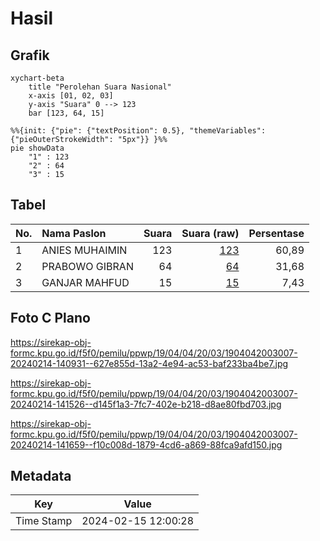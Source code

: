 # Hasil

## Grafik

```mermaid
xychart-beta
    title "Perolehan Suara Nasional"
    x-axis [01, 02, 03]
    y-axis "Suara" 0 --> 123
    bar [123, 64, 15]
```

```mermaid
%%{init: {"pie": {"textPosition": 0.5}, "themeVariables": {"pieOuterStrokeWidth": "5px"}} }%%
pie showData
    "1" : 123
    "2" : 64
    "3" : 15
```

## Tabel

| No. | Nama Paslon    | Suara | Suara (raw) | Persentase |
|:--- |:-------------- | -----:| -----------:| ----------:|
| 1   | ANIES MUHAIMIN | 123   | [123][p-1]  | 60,89      |
| 2   | PRABOWO GIBRAN | 64    | [64][p-2]   | 31,68      |
| 3   | GANJAR MAHFUD  | 15    | [15][p-3]   | 7,43       |


[p-1]: https://github.com/gigit-pemilu/pemilu-2024/blob/main/pilpres/hitung-suara/sub/19-kepulauan-bangka-belitung/sub/04-bangka-tengah/sub/04-simpang-katis/sub/2003-sungkap/sub/007-tps/sub/paslon-1.txt
[p-2]: https://github.com/gigit-pemilu/pemilu-2024/blob/main/pilpres/hitung-suara/sub/19-kepulauan-bangka-belitung/sub/04-bangka-tengah/sub/04-simpang-katis/sub/2003-sungkap/sub/007-tps/sub/paslon-2.txt
[p-3]: https://github.com/gigit-pemilu/pemilu-2024/blob/main/pilpres/hitung-suara/sub/19-kepulauan-bangka-belitung/sub/04-bangka-tengah/sub/04-simpang-katis/sub/2003-sungkap/sub/007-tps/sub/paslon-3.txt

## Foto C Plano

https://sirekap-obj-formc.kpu.go.id/f5f0/pemilu/ppwp/19/04/04/20/03/1904042003007-20240214-140931--627e855d-13a2-4e94-ac53-baf233ba4be7.jpg

https://sirekap-obj-formc.kpu.go.id/f5f0/pemilu/ppwp/19/04/04/20/03/1904042003007-20240214-141526--d145f1a3-7fc7-402e-b218-d8ae80fbd703.jpg

https://sirekap-obj-formc.kpu.go.id/f5f0/pemilu/ppwp/19/04/04/20/03/1904042003007-20240214-141659--f10c008d-1879-4cd6-a869-88fca9afd150.jpg


## Metadata

| Key        | Value               |
| ---------- | ------------------- |
| Time Stamp | 2024-02-15 12:00:28 |



